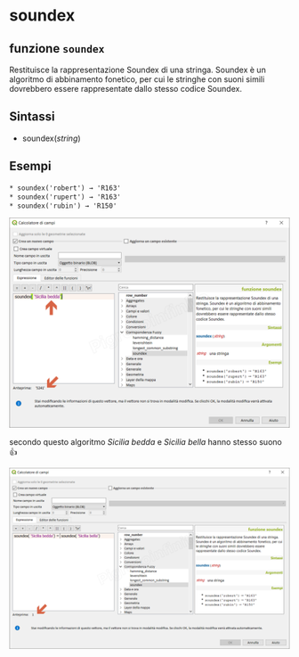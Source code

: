 # soundex

## funzione `soundex`

Restituisce la rappresentazione Soundex di una stringa. Soundex è un algoritmo di abbinamento fonetico, per cui le stringhe con suoni simili dovrebbero essere rappresentate dallo stesso codice Soundex.

## Sintassi

* soundex\(_string_\)

## Esempi

```text
* soundex('robert') → 'R163'
* soundex('rupert') → 'R163'
* soundex('rubin') → 'R150'
```

![](../../../.gitbook/assets/soundex1.png)

secondo questo algoritmo _Sicilia bedda_ e _Sicilia bella_ hanno stesso suono :+1:

![](../../../.gitbook/assets/soundex2%20%281%29.png)

